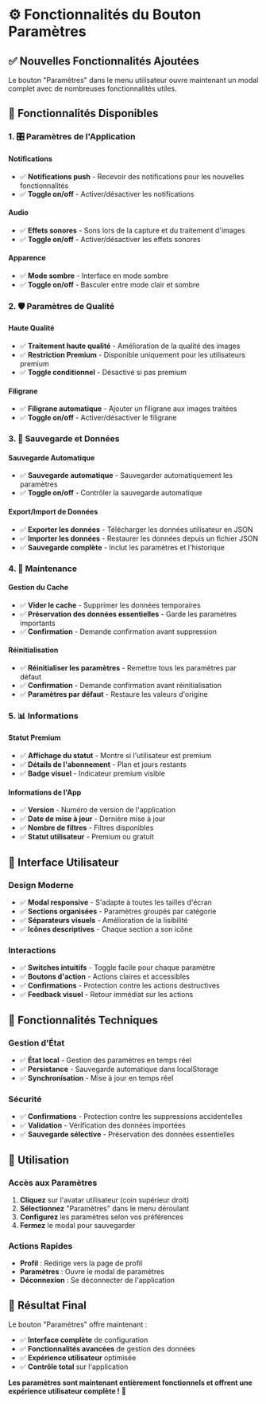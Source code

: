 # ⚙️ Fonctionnalités du Bouton Paramètres

## ✅ **Nouvelles Fonctionnalités Ajoutées**

Le bouton "Paramètres" dans le menu utilisateur ouvre maintenant un modal complet avec de nombreuses fonctionnalités utiles.

## 🎯 **Fonctionnalités Disponibles**

### **1. 🎛️ Paramètres de l'Application**

#### **Notifications**
- ✅ **Notifications push** - Recevoir des notifications pour les nouvelles fonctionnalités
- ✅ **Toggle on/off** - Activer/désactiver les notifications

#### **Audio**
- ✅ **Effets sonores** - Sons lors de la capture et du traitement d'images
- ✅ **Toggle on/off** - Activer/désactiver les effets sonores

#### **Apparence**
- ✅ **Mode sombre** - Interface en mode sombre
- ✅ **Toggle on/off** - Basculer entre mode clair et sombre

### **2. 🛡️ Paramètres de Qualité**

#### **Haute Qualité**
- ✅ **Traitement haute qualité** - Amélioration de la qualité des images
- ✅ **Restriction Premium** - Disponible uniquement pour les utilisateurs premium
- ✅ **Toggle conditionnel** - Désactivé si pas premium

#### **Filigrane**
- ✅ **Filigrane automatique** - Ajouter un filigrane aux images traitées
- ✅ **Toggle on/off** - Activer/désactiver le filigrane

### **3. 💾 Sauvegarde et Données**

#### **Sauvegarde Automatique**
- ✅ **Sauvegarde automatique** - Sauvegarder automatiquement les paramètres
- ✅ **Toggle on/off** - Contrôler la sauvegarde automatique

#### **Export/Import de Données**
- ✅ **Exporter les données** - Télécharger les données utilisateur en JSON
- ✅ **Importer les données** - Restaurer les données depuis un fichier JSON
- ✅ **Sauvegarde complète** - Inclut les paramètres et l'historique

### **4. 🧹 Maintenance**

#### **Gestion du Cache**
- ✅ **Vider le cache** - Supprimer les données temporaires
- ✅ **Préservation des données essentielles** - Garde les paramètres importants
- ✅ **Confirmation** - Demande confirmation avant suppression

#### **Réinitialisation**
- ✅ **Réinitialiser les paramètres** - Remettre tous les paramètres par défaut
- ✅ **Confirmation** - Demande confirmation avant réinitialisation
- ✅ **Paramètres par défaut** - Restaure les valeurs d'origine

### **5. 📊 Informations**

#### **Statut Premium**
- ✅ **Affichage du statut** - Montre si l'utilisateur est premium
- ✅ **Détails de l'abonnement** - Plan et jours restants
- ✅ **Badge visuel** - Indicateur premium visible

#### **Informations de l'App**
- ✅ **Version** - Numéro de version de l'application
- ✅ **Date de mise à jour** - Dernière mise à jour
- ✅ **Nombre de filtres** - Filtres disponibles
- ✅ **Statut utilisateur** - Premium ou gratuit

## 🎨 **Interface Utilisateur**

### **Design Moderne**
- ✅ **Modal responsive** - S'adapte à toutes les tailles d'écran
- ✅ **Sections organisées** - Paramètres groupés par catégorie
- ✅ **Séparateurs visuels** - Amélioration de la lisibilité
- ✅ **Icônes descriptives** - Chaque section a son icône

### **Interactions**
- ✅ **Switches intuitifs** - Toggle facile pour chaque paramètre
- ✅ **Boutons d'action** - Actions claires et accessibles
- ✅ **Confirmations** - Protection contre les actions destructives
- ✅ **Feedback visuel** - Retour immédiat sur les actions

## 🔧 **Fonctionnalités Techniques**

### **Gestion d'État**
- ✅ **État local** - Gestion des paramètres en temps réel
- ✅ **Persistance** - Sauvegarde automatique dans localStorage
- ✅ **Synchronisation** - Mise à jour en temps réel

### **Sécurité**
- ✅ **Confirmations** - Protection contre les suppressions accidentelles
- ✅ **Validation** - Vérification des données importées
- ✅ **Sauvegarde sélective** - Préservation des données essentielles

## 🚀 **Utilisation**

### **Accès aux Paramètres**
1. **Cliquez** sur l'avatar utilisateur (coin supérieur droit)
2. **Sélectionnez** "Paramètres" dans le menu déroulant
3. **Configurez** les paramètres selon vos préférences
4. **Fermez** le modal pour sauvegarder

### **Actions Rapides**
- **Profil** : Redirige vers la page de profil
- **Paramètres** : Ouvre le modal de paramètres
- **Déconnexion** : Se déconnecter de l'application

## 🎉 **Résultat Final**

Le bouton "Paramètres" offre maintenant :
- ✅ **Interface complète** de configuration
- ✅ **Fonctionnalités avancées** de gestion des données
- ✅ **Expérience utilisateur** optimisée
- ✅ **Contrôle total** sur l'application

**Les paramètres sont maintenant entièrement fonctionnels et offrent une expérience utilisateur complète !** 🎊

